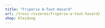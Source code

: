 ```yaml
---
title: "Friperie A-Tout-Hasard"
url: /trois-rivieres/friperie-a-tout-hasard/
shop: Kleidung
---
```

